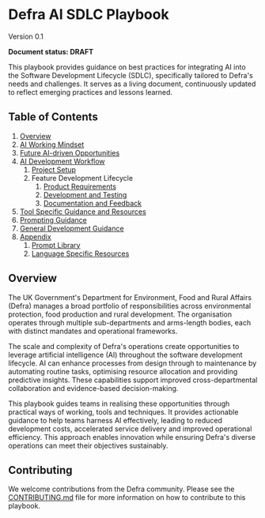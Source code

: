 # Defra AI SDLC Playbook
Version 0.1

**Document status: DRAFT**

This playbook provides guidance on best practices for integrating AI into the Software Development Lifecycle (SDLC), specifically tailored to Defra's needs and challenges. It serves as a living document, continuously updated to reflect emerging practices and lessons learned.

## Table of Contents
1. [Overview](#overview)
2. [AI Working Mindset](general/ai-working-mindset.md)
3. [Future AI-driven Opportunities](general/future-ai-opportunities.md)
4. [AI Development Workflow](workflow/README.md)
	1. [Project Setup](workflow/workflow-project-setup.md)
	2. Feature Development Lifecycle
		1. [Product Requirements](workflow/workflow-product-requirements.md)
		2. [Development and Testing](workflow/workflow-development-and-testing.md)
		3. [Documentation and Feedback](workflow/workflow-documentation-feedback.md)
5. [Tool Specific Guidance and Resources](tool-specific/README.md)
6. [Prompting Guidance](general/prompting-guidance.md)
7. [General Development Guidance](general/general-development-guidance.md)
8. [Appendix](general/appendix.md)
	1. [Prompt Library](prompt-library/README.md)
	2. [Language Specific Resources](language-specific/README.md)

## Overview

The UK Government's Department for Environment, Food and Rural Affairs (Defra) manages a broad portfolio of responsibilities across environmental protection, food production and rural development. The organisation operates through multiple sub-departments and arms-length bodies, each with distinct mandates and operational frameworks.

The scale and complexity of Defra's operations create opportunities to leverage artificial intelligence (AI) throughout the software development lifecycle. AI can enhance processes from design through to maintenance by automating routine tasks, optimising resource allocation and providing predictive insights. These capabilities support improved cross-departmental collaboration and evidence-based decision-making.

This playbook guides teams in realising these opportunities through practical ways of working, tools and techniques. It provides actionable guidance to help teams harness AI effectively, leading to reduced development costs, accelerated service delivery and improved operational efficiency. This approach enables innovation while ensuring Defra's diverse operations can meet their objectives sustainably.

## Contributing

We welcome contributions from the Defra community. Please see the [CONTRIBUTING.md](CONTRIBUTING.md) file for more information on how to contribute to this playbook.
